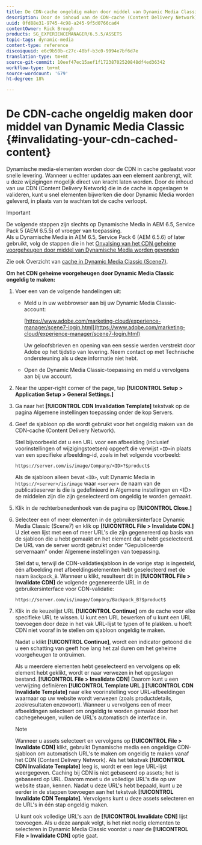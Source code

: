```yaml
---
title: De CDN-cache ongeldig maken door middel van Dynamic Media Classic
description: Door de inhoud van de CDN-cache (Content Delivery Network) ongeldig te maken, kunt u snel elementen bijwerken die door Dynamic Media Classic worden geleverd, in plaats van te wachten tot de cache verloopt.
uuid: 0fd88e31-9745-4c98-a245-9f5d0766cad4
contentOwner: Rick Brough
products: SG_EXPERIENCEMANAGER/6.5.5/ASSETS
topic-tags: dynamic-media
content-type: reference
discoiquuid: e6c9b50b-c27c-48bf-b3c0-9994e7bf6d7e
translation-type: tm+mt
source-git-commit: 10eef47ec15aef1f17238702520848df4ed36342
workflow-type: tm+mt
source-wordcount: '679'
ht-degree: 18%

---
```



# De CDN-cache ongeldig maken door middel van Dynamic Media Classic {#invalidating-your-cdn-cached-content}

Dynamische media-elementen worden door de CDN in cache geplaatst voor snelle levering. Wanneer u echter updates aan een element aanbrengt, wilt u deze wijzigingen mogelijk direct van kracht laten worden. Door de inhoud van uw CDN (Content Delivery Network) die in de cache is opgeslagen te valideren, kunt u snel elementen bijwerken die door Dynamic Media worden geleverd, in plaats van te wachten tot de cache verloopt.

>[!IMPORTANT]
>
>De volgende stappen zijn slechts op Dynamische Media in AEM 6.5, Service Pack 5 (AEM 6.5.5) of vroeger van toepassing.<br>Als u Dynamische Media in AEM 6.5, Service Pack 6 (AEM 6.5.6) of later gebruikt, volg de stappen die in het [Onvalsing van het CDN geheime voorgeheugen door middel van Dynamische Media worden gevonden](/help/assets/invalidate-cdn-cache-dynamic-media.md)

Zie ook Overzicht van [cache in Dynamic Media Classic (Scene7)](https://helpx.adobe.com/experience-manager/scene7/kb/base/caching-questions/scene7-caching-overview.html).

**Om het CDN geheime voorgeheugen door Dynamic Media Classic ongeldig te maken:**

1. Voer een van de volgende handelingen uit:

   * Meld u in uw webbrowser aan bij uw Dynamic Media Classic-account:

      [https://www.adobe.com/marketing-cloud/experience-manager/scene7-login.html](https://www.adobe.com/marketing-cloud/experience-manager/scene7-login.html)

      Uw geloofsbrieven en opening van een sessie werden verstrekt door Adobe op het tijdstip van levering. Neem contact op met Technische ondersteuning als u deze informatie niet hebt.

   * Open de Dynamic Media Classic-toepassing en meld u vervolgens aan bij uw account.

1. Near the upper-right corner of the page, tap **[!UICONTROL Setup > Application Setup > General Settings.]**
1. Ga naar het **[!UICONTROL CDN Invalidation Template]** tekstvak op de pagina Algemene instellingen toepassing onder de kop Servers.

1. Geef de sjabloon op die wordt gebruikt voor het ongeldig maken van de CDN-cache (Content Delivery Network).

   Stel bijvoorbeeld dat u een URL voor een afbeelding (inclusief voorinstellingen of wijzigingstoetsen) opgeeft die verwijst `<ID>`in plaats van een specifieke afbeelding-id, zoals in het volgende voorbeeld:

   `https://server.com/is/image/Company/<ID>?$product$`

   Als de sjabloon alleen bevat `<ID>`, vult Dynamic Media in `https://<server>/is/image` waar `<server>` de naam van de publicatieserver is die is gedefinieerd in Algemene instellingen en &lt;ID> de middelen zijn die zijn geselecteerd om ongeldig te worden gemaakt.

1. Klik in de rechterbenedenhoek van de pagina op **[!UICONTROL Close.]**
1. Selecteer een of meer elementen in de gebruikersinterface Dynamic Media Classic (Scene7) en klik op **[!UICONTROL File > Invalidate CDN.]** U ziet een lijst met een of meer URL&#39;s die zijn gegenereerd op basis van de sjabloon die u hebt gemaakt en het element dat u hebt geselecteerd. De URL van de server wordt gebruikt onder &quot;Gepubliceerde servernaam&quot; onder Algemene instellingen van toepassing.

   Stel dat u, terwijl de CDN-validatiesjabloon in de vorige stap is ingesteld, één afbeelding met afbeeldingselementen hebt geselecteerd met de naam `Backpack_B`. Wanneer u klikt, resulteert dit in **[!UICONTROL File > Invalidate CDN]** de volgende gegenereerde URL in de gebruikersinterface voor CDN-validatie:

   `https://server.com/is/image/Company/Backpack_B?$product$`

1. Klik in de keuzelijst URL **[!UICONTROL Continue]** om de cache voor elke specifieke URL te wissen. U kunt een URL bewerken of u kunt een URL toevoegen door deze in het vak URL-lijst te typen of te plakken. u hoeft CDN niet vooraf in te stellen om sjabloon ongeldig te maken.

   Nadat u klikt **[!UICONTROL Continue]**, wordt een indicator getoond die u een schatting van geeft hoe lang het zal duren om het geheime voorgeheugen te ontruimen.

   Als u meerdere elementen hebt geselecteerd en vervolgens op elk element hebt geklikt, wordt er naar verwezen in het opgeslagen bestand. **[!UICONTROL File > Invalidate CDN]** Daarom kunt u een verwijzing definiëren **[!UICONTROL Template URL.]** **[!UICONTROL CDN Invalidate Template]** naar elke voorinstelling voor URL-afbeeldingen waarnaar op uw website wordt verwezen (zoals productdetails, zoekresultaten enzovoort). Wanneer u vervolgens een of meer afbeeldingen selecteert om ongeldig te worden gemaakt door het cachegeheugen, vullen de URL&#39;s automatisch de interface in.

   >[!NOTE]
   >
   >Wanneer u assets selecteert en vervolgens op **[!UICONTROL File > Invalidate CDN]** klikt, gebruikt Dynamische media een ongeldige CDN-sjabloon om automatisch URL&#39;s te maken om ongeldig te maken vanaf het CDN (Content Delivery Network). Als het tekstvak **[!UICONTROL CDN Invalidate Template]** leeg is, wordt er een lege URL-lijst weergegeven. Caching bij CDN is niet gebaseerd op assets; het is gebaseerd op URL. Daarom moet u de volledige URL&#39;s die op uw website staan, kennen. Nadat u deze URL&#39;s hebt bepaald, kunt u ze eerder in de stappen toevoegen aan het tekstvak **[!UICONTROL Invalidate CDN Template]**. Vervolgens kunt u deze assets selecteren en de URL&#39;s in één stap ongeldig maken.
   >
   >U kunt ook volledige URL&#39;s aan de **[!UICONTROL Invalidate CDN]** lijst toevoegen. Als u deze aanpak volgt, is het niet nodig elementen te selecteren in Dynamic Media Classic voordat u naar de **[!UICONTROL File > Invalidate CDN]** optie gaat.

